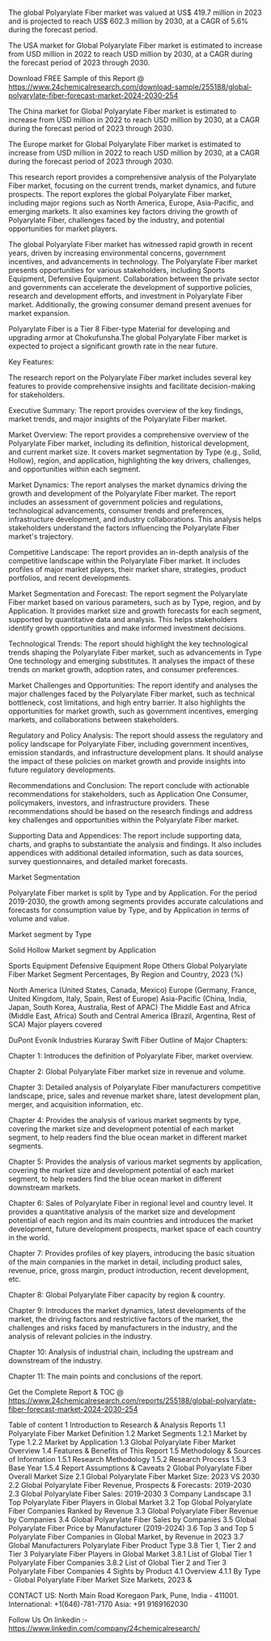 The global Polyarylate Fiber market was valued at US$ 419.7 million in 2023 and is projected to reach US$ 602.3 million by 2030, at a CAGR of 5.6% during the forecast period.

The USA market for Global Polyarylate Fiber market is estimated to increase from USD million in 2022 to reach USD million by 2030, at a CAGR during the forecast period of 2023 through 2030.

Download FREE Sample of this Report @ https://www.24chemicalresearch.com/download-sample/255188/global-polyarylate-fiber-forecast-market-2024-2030-254

The China market for Global Polyarylate Fiber market is estimated to increase from USD million in 2022 to reach USD million by 2030, at a CAGR during the forecast period of 2023 through 2030.

The Europe market for Global Polyarylate Fiber market is estimated to increase from USD million in 2022 to reach USD million by 2030, at a CAGR during the forecast period of 2023 through 2030.

This research report provides a comprehensive analysis of the Polyarylate Fiber market, focusing on the current trends, market dynamics, and future prospects. The report explores the global Polyarylate Fiber market, including major regions such as North America, Europe, Asia-Pacific, and emerging markets. It also examines key factors driving the growth of Polyarylate Fiber, challenges faced by the industry, and potential opportunities for market players.

The global Polyarylate Fiber market has witnessed rapid growth in recent years, driven by increasing environmental concerns, government incentives, and advancements in technology. The Polyarylate Fiber market presents opportunities for various stakeholders, including Sports Equipment, Defensive Equipment. Collaboration between the private sector and governments can accelerate the development of supportive policies, research and development efforts, and investment in Polyarylate Fiber market. Additionally, the growing consumer demand present avenues for market expansion.

Polyarylate Fiber is a Tier 8 Fiber-type Material for developing and upgrading armor at Chokufunsha.The global Polyarylate Fiber market is expected to project a significant growth rate in the near future.

Key Features:

The research report on the Polyarylate Fiber market includes several key features to provide comprehensive insights and facilitate decision-making for stakeholders.

Executive Summary: The report provides overview of the key findings, market trends, and major insights of the Polyarylate Fiber market.

Market Overview: The report provides a comprehensive overview of the Polyarylate Fiber market, including its definition, historical development, and current market size. It covers market segmentation by Type (e.g., Solid, Hollow), region, and application, highlighting the key drivers, challenges, and opportunities within each segment.

Market Dynamics: The report analyses the market dynamics driving the growth and development of the Polyarylate Fiber market. The report includes an assessment of government policies and regulations, technological advancements, consumer trends and preferences, infrastructure development, and industry collaborations. This analysis helps stakeholders understand the factors influencing the Polyarylate Fiber market's trajectory.

Competitive Landscape: The report provides an in-depth analysis of the competitive landscape within the Polyarylate Fiber market. It includes profiles of major market players, their market share, strategies, product portfolios, and recent developments.

Market Segmentation and Forecast: The report segment the Polyarylate Fiber market based on various parameters, such as by Type, region, and by Application. It provides market size and growth forecasts for each segment, supported by quantitative data and analysis. This helps stakeholders identify growth opportunities and make informed investment decisions.

Technological Trends: The report should highlight the key technological trends shaping the Polyarylate Fiber market, such as advancements in Type One technology and emerging substitutes. It analyses the impact of these trends on market growth, adoption rates, and consumer preferences.

Market Challenges and Opportunities: The report identify and analyses the major challenges faced by the Polyarylate Fiber market, such as technical bottleneck, cost limitations, and high entry barrier. It also highlights the opportunities for market growth, such as government incentives, emerging markets, and collaborations between stakeholders.

Regulatory and Policy Analysis: The report should assess the regulatory and policy landscape for Polyarylate Fiber, including government incentives, emission standards, and infrastructure development plans. It should analyse the impact of these policies on market growth and provide insights into future regulatory developments.

Recommendations and Conclusion: The report conclude with actionable recommendations for stakeholders, such as Application One Consumer, policymakers, investors, and infrastructure providers. These recommendations should be based on the research findings and address key challenges and opportunities within the Polyarylate Fiber market.

Supporting Data and Appendices: The report include supporting data, charts, and graphs to substantiate the analysis and findings. It also includes appendices with additional detailed information, such as data sources, survey questionnaires, and detailed market forecasts.

Market Segmentation

Polyarylate Fiber market is split by Type and by Application. For the period 2019-2030, the growth among segments provides accurate calculations and forecasts for consumption value by Type, and by Application in terms of volume and value.

Market segment by Type

Solid
Hollow
Market segment by Application

Sports Equipment
Defensive Equipment
Rope
Others
Global Polyarylate Fiber Market Segment Percentages, By Region and Country, 2023 (%)

North America (United States, Canada, Mexico)
Europe (Germany, France, United Kingdom, Italy, Spain, Rest of Europe)
Asia-Pacific (China, India, Japan, South Korea, Australia, Rest of APAC)
The Middle East and Africa (Middle East, Africa)
South and Central America (Brazil, Argentina, Rest of SCA)
Major players covered

DuPont
Evonik Industries
Kuraray
Swift Fiber
Outline of Major Chapters:

Chapter 1: Introduces the definition of Polyarylate Fiber, market overview.

Chapter 2: Global Polyarylate Fiber market size in revenue and volume.

Chapter 3: Detailed analysis of Polyarylate Fiber manufacturers competitive landscape, price, sales and revenue market share, latest development plan, merger, and acquisition information, etc.

Chapter 4: Provides the analysis of various market segments by type, covering the market size and development potential of each market segment, to help readers find the blue ocean market in different market segments.

Chapter 5: Provides the analysis of various market segments by application, covering the market size and development potential of each market segment, to help readers find the blue ocean market in different downstream markets.

Chapter 6: Sales of Polyarylate Fiber in regional level and country level. It provides a quantitative analysis of the market size and development potential of each region and its main countries and introduces the market development, future development prospects, market space of each country in the world.

Chapter 7: Provides profiles of key players, introducing the basic situation of the main companies in the market in detail, including product sales, revenue, price, gross margin, product introduction, recent development, etc.

Chapter 8: Global Polyarylate Fiber capacity by region & country.

Chapter 9: Introduces the market dynamics, latest developments of the market, the driving factors and restrictive factors of the market, the challenges and risks faced by manufacturers in the industry, and the analysis of relevant policies in the industry.

Chapter 10: Analysis of industrial chain, including the upstream and downstream of the industry.

Chapter 11: The main points and conclusions of the report.

Get the Complete Report & TOC @ https://www.24chemicalresearch.com/reports/255188/global-polyarylate-fiber-forecast-market-2024-2030-254

Table of content
1 Introduction to Research & Analysis Reports
1.1 Polyarylate Fiber Market Definition
1.2 Market Segments
1.2.1 Market by Type
1.2.2 Market by Application
1.3 Global Polyarylate Fiber Market Overview
1.4 Features & Benefits of This Report
1.5 Methodology & Sources of Information
1.5.1 Research Methodology
1.5.2 Research Process
1.5.3 Base Year
1.5.4 Report Assumptions & Caveats
2 Global Polyarylate Fiber Overall Market Size
2.1 Global Polyarylate Fiber Market Size: 2023 VS 2030
2.2 Global Polyarylate Fiber Revenue, Prospects & Forecasts: 2019-2030
2.3 Global Polyarylate Fiber Sales: 2019-2030
3 Company Landscape
3.1 Top Polyarylate Fiber Players in Global Market
3.2 Top Global Polyarylate Fiber Companies Ranked by Revenue
3.3 Global Polyarylate Fiber Revenue by Companies
3.4 Global Polyarylate Fiber Sales by Companies
3.5 Global Polyarylate Fiber Price by Manufacturer (2019-2024)
3.6 Top 3 and Top 5 Polyarylate Fiber Companies in Global Market, by Revenue in 2023
3.7 Global Manufacturers Polyarylate Fiber Product Type
3.8 Tier 1, Tier 2 and Tier 3 Polyarylate Fiber Players in Global Market
3.8.1 List of Global Tier 1 Polyarylate Fiber Companies
3.8.2 List of Global Tier 2 and Tier 3 Polyarylate Fiber Companies
4 Sights by Product
4.1 Overview
4.1.1 By Type - Global Polyarylate Fiber Market Size Markets, 2023 &

CONTACT US:
North Main Road Koregaon Park, Pune, India - 411001.
International: +1(646)-781-7170
Asia: +91 9169162030

Follow Us On linkedin :- https://www.linkedin.com/company/24chemicalresearch/
